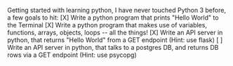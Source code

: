 Getting started with learning python, I have never touched Python 3 before, a few goals to hit:
[X] Write a python program that prints "Hello World" to the Terminal
[X] Write a python program that makes use of variables, functions, arrays, objects, loops -- all the things!
[X] Write an API server in python, that returns "Hello World" from a GET endpoint (Hint: use flask)
[ ] Write an API server in python, that talks to a postgres DB, and returns DB rows via a GET endpoint (Hint: use psycopg)